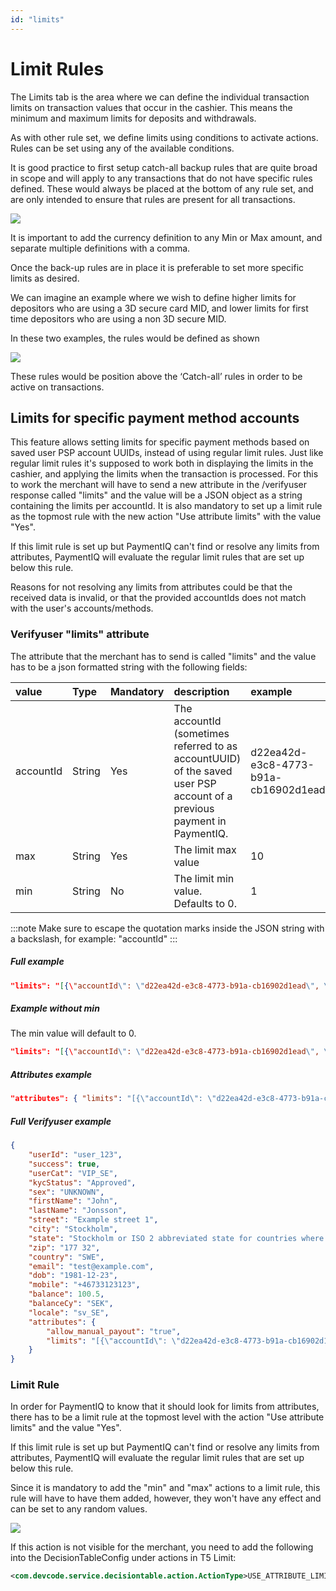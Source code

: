 ```yaml
---
id: "limits"
---
```


# Limit Rules

The Limits tab is the area where we can define the individual transaction limits on transaction values that occur in the cashier.  This means the minimum and maximum limits for deposits and withdrawals.

As with other rule set, we define limits using conditions to activate actions.  Rules can be set using any of the available conditions.

It is good practice to first setup catch-all backup rules that are quite broad in scope and will apply to any transactions that do not have specific rules defined.  These would always be placed at the bottom of any rule set, and are only intended to ensure that rules are present for all transactions.

![](/img/rulesettings/RulesLimits/1.png)

It is important to add the currency definition to any Min or Max amount, and separate multiple definitions with a comma.

Once the back-up rules are in place it is preferable to set more specific limits as desired.

We can imagine an example where we wish to define higher limits for depositors who are using a 3D secure card MID, and lower limits for first time depositors who are using a non 3D secure MID.

In these two examples, the rules would be defined as shown

![](/img/rulesettings/RulesLimits/2.png)

These rules would be position above the ‘Catch-all’ rules in order to be active on transactions.

## Limits for specific payment method accounts

This feature allows setting limits for specific payment methods based on saved user PSP account UUIDs, instead of using regular limit rules. Just like regular limit rules it's supposed to work both in displaying the limits in the cashier, and applying the limits when the transaction is processed. For this to work the merchant will have to send a new attribute in the /verifyuser response called "limits" and the value will be a JSON object as a string containing the limits per accountId. It is also mandatory to set up a limit rule as the topmost rule with the new action "Use attribute limits" with the value "Yes".

If this limit rule is set up but PaymentIQ can't find or resolve any limits from attributes, PaymentIQ will evaluate the regular limit rules that are set up below this rule.

Reasons for not resolving any limits from attributes could be that the received data is invalid, or that the provided accountIds does not match with the user's accounts/methods.

### Verifyuser "limits" attribute

The attribute that the merchant has to send is called "limits" and the value has to be a json formatted string with the following fields:

| **value** | **Type** | **Mandatory** | **description**                                                                                                  | **example**                          |
|:----------|:---------|:--------------|:-----------------------------------------------------------------------------------------------------------------|:-------------------------------------|
| accountId | String   | Yes           | The accountId (sometimes referred to as accountUUID) of the saved user PSP account of a previous payment in PaymentIQ. | d22ea42d-e3c8-4773-b91a-cb16902d1ead |
| max       | String   | Yes           | The limit max value                                                                                              | 10                                   |
| min       | String   | No            | The limit min value. Defaults to 0.                                                                              | 1                                    |

:::note
Make sure to escape the quotation marks inside the JSON string with a backslash, for example: \"accountId\"
:::

##### Full example

```json
"limits": "[{\"accountId\": \"d22ea42d-e3c8-4773-b91a-cb16902d1ead\", \"min\": \"1\", \"max\": \"10\"}]" 
```

##### Example without min

The min value will default to 0.

```json
"limits": "[{\"accountId\": \"d22ea42d-e3c8-4773-b91a-cb16902d1ead\", \"max\": \"10\"}]" 
```

##### Attributes example

```json
"attributes": { "limits": "[{\"accountId\": \"d22ea42d-e3c8-4773-b91a-cb16902d1ead\", \"min\": \"1\", \"max\": \"10\"}]" } 
```

##### Full Verifyuser example

```json
{
    "userId": "user_123",
    "success": true,
    "userCat": "VIP_SE",
    "kycStatus": "Approved",
    "sex": "UNKNOWN",
    "firstName": "John",
    "lastName": "Jonsson",
    "street": "Example street 1",
    "city": "Stockholm",
    "state": "Stockholm or ISO 2 abbreviated state for countries where this is applicable",
    "zip": "177 32",
    "country": "SWE",
    "email": "test@example.com",
    "dob": "1981-12-23",
    "mobile": "+46733123123",
    "balance": 100.5,
    "balanceCy": "SEK",
    "locale": "sv_SE",
    "attributes": {
        "allow_manual_payout": "true",
        "limits": "[{\"accountId\": \"d22ea42d-e3c8-4773-b91a-cb16902d1ead\", \"min\": \"1\", \"max\": \"10\"}]"
    }
}
```

### Limit Rule

In order for PaymentIQ to know that it should look for limits from attributes, there has to be a limit rule at the topmost level with the action "Use attribute limits" and the value "Yes".

If this limit rule is set up but PaymentIQ can't find or resolve any limits from attributes, PaymentIQ will evaluate the regular limit rules that are set up below this rule.

Since it is mandatory to add the "min" and "max" actions to a limit rule, this rule will have to have them added, however, they won't have any effect and can be set to any random values.

![](/img/rulesettings/RulesLimits/3.png)

If this action is not visible for the merchant, you need to add the following into the DecisionTableConfig under actions in T5 Limit:

```xml
<com.devcode.service.decisiontable.action.ActionType>USE_ATTRIBUTE_LIMITS</com.devcode.service.decisiontable.action.ActionType>
```

